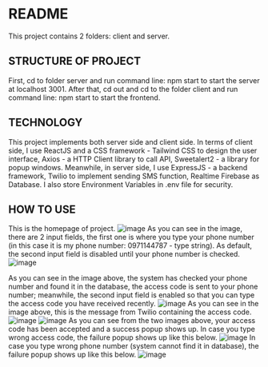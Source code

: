 # README
This project contains 2 folders: client and server.
## STRUCTURE OF PROJECT
First, cd to folder server and run command line: npm start to start the server at localhost 3001.
After that, cd out and cd to the folder client and run command line: npm start to start the frontend.
## TECHNOLOGY
This project implements both server side and client side. 
In terms of client side, I use ReactJS and a CSS framework - Tailwind CSS to design the user interface, Axios - a HTTP Client library to call API, Sweetalert2 - a library for popup windows. Meanwhile, in server side, I use ExpressJS - a backend framework, Twilio to implement sending SMS function, Realtime Firebase as Database. I also store Environment Variables in .env file for security.
## HOW TO USE
This is the homepage of project.
![image](https://user-images.githubusercontent.com/48018773/217746077-23a35740-e83a-405c-b969-75029e0da6f7.png)
As you can see in the image, there are 2 input fields, the first one is where you type your phone number (in this case it is my phone number: 0971144787 - type string). As default, the second input field is disabled until your phone number is checked.
![image](https://user-images.githubusercontent.com/48018773/217746538-6a3c0b73-d083-4a7d-af3a-4531ee8ebdbc.png)

As you can see in the image above, the system has checked your phone number and found it in the database, the access code is sent to your phone number; meanwhile, the second input field is enabled so that you can type the access code you have received recently.
![image](https://user-images.githubusercontent.com/48018773/217746987-6ed35945-44ef-4fb1-b3a9-b14727435b70.png)
As you can see in the image above, this is the message from Twilio containing the access code.
![image](https://user-images.githubusercontent.com/48018773/217747131-6867a39e-e1ca-4b0d-9b17-34af8eb5d5d7.png)
![image](https://user-images.githubusercontent.com/48018773/217747189-d14413d9-0792-4405-88f2-b8fb712abd4b.png)
As you can see from the two images above, your access code has been accepted and a success popup shows up.
In case you type wrong access code, the failure popup shows up like this below.
![image](https://user-images.githubusercontent.com/48018773/217747425-e4f634ea-0d22-4b26-8e0d-326dce7ff11c.png)
In case you type wrong phone number (system cannot find it in database), the failure popup shows up like this below.
![image](https://user-images.githubusercontent.com/48018773/217747620-652ba8d7-c9ac-420b-b4c6-bcf5a0b23369.png)

